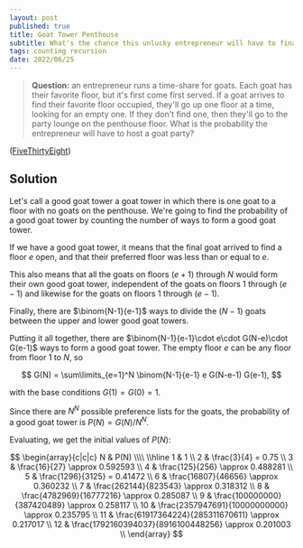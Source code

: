```yaml
---
layout: post
published: true
title: Goat Tower Penthouse
subtitle: What's the chance this unlucky entrepreneur will have to finance a goat party?
tags: counting recursion 
date: 2022/06/25
---
```


>**Question:** an entrepreneur runs a time-share for goats. Each goat has their favorite floor, but it's first come first served. If a goat arrives to find their favorite floor occupied, they'll go up one floor at a time, looking for an empty one. If they don't find one, then they'll go to the party lounge on the penthouse floor. What is the probability the entrepreneur will have to host a goat party?

<!--more-->

([FiveThirtyEight](URL))

## Solution

Let's call a good goat tower a goat tower in which there is one goat to a floor with no goats on the penthouse. We're going to find the probability of a good goat tower by counting the number of ways to form a good goat tower.

If we have a good goat tower, it means that the final goat arrived to find a floor $e$ open, and that their preferred floor was less than or equal to $e.$ 

This also means that all the goats on floors $(e+1)$ through $N$ would form their own good goat tower, independent of the goats on floors $1$ through $(e-1)$ and likewise for the goats on floors $1$ through $(e-1).$

Finally, there are $\binom{N-1}{e-1}$ ways to divide the $(N-1)$ goats between the upper and lower good goat towers.

Putting it all together, there are $\binom{N-1}{e-1}\cdot e\cdot G(N-e)\cdot G(e-1)$ ways to form a good goat tower. The empty floor $e$ can be any floor from floor $1$ to $N,$ so

$$
  G(N) = \sum\limits_{e=1}^N \binom{N-1}{e-1} e G(N-e-1) G(e-1),
$$

with the base conditions $G(1) = G(0) = 1.$

Since there are $N^N$ possible preference lists for the goats, the probability of a good goat tower is $P(N) = G(N)/N^N.$

Evaluating, we get the initial values of $P(N):$

$$
\begin{array}{c|c|c}
 N & P(N) \\\\ \\hline
 1 & 1 \\
 2 & \frac{3}{4} = 0.75 \\
 3 & \frac{16}{27} \approx 0.592593 \\
 4 & \frac{125}{256} \approx 0.488281 \\
 5 & \frac{1296}{3125} = 0.41472 \\
 6 & \frac{16807}{46656} \approx 0.360232 \\
 7 & \frac{262144}{823543} \approx 0.318312 \\
 8 & \frac{4782969}{16777216} \approx 0.285087 \\
 9 & \frac{100000000}{387420489} \approx 0.258117 \\
 10 & \frac{2357947691}{10000000000} \approx 0.235795 \\
 11 & \frac{61917364224}{285311670611} \approx 0.217017 \\
 12 & \frac{1792160394037}{8916100448256} \approx 0.201003 \\
\end{array}
$$

<br>
